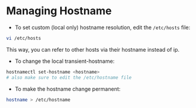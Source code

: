 # Managing Hostname

- To set custom (local only) hostname resolution, edit the `/etc/hosts` file:

```bash
vi /etc/hosts
```

This way, you can refer to other hosts via their hostname instead of ip.

- To change the local transient-hostname:

```bash
hostnamectl set-hostname <hostname>
# also make sure to edit the /etc/hostname file
```

- To make the hostname change permanent:
```bash
hostname > /etc/hostname
```
